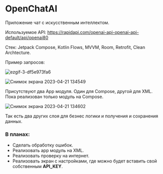 # OpenChatAI

Приложение чат с искусственным интеллектом.

Используемое API: https://rapidapi.com/openai-api-openai-api-default/api/openai80

Стек: Jetpack Compose, Kotlin Flows, MVVM, Room, Retrofit, Clean Archtecture.

Пример запросов:

![ezgif-3-df5e973fa6](https://user-images.githubusercontent.com/82813533/233619377-114a58f3-5ae9-463d-a2f7-ed44da834324.gif)

![Снимок экрана 2023-04-21 134549](https://user-images.githubusercontent.com/82813533/233617464-3101ce58-0db6-4886-b26a-8cce9e1868f2.jpg)

Присутствуют два App модуля. Один для Compose, другой для XML. Пока реализован только модуль на Compose.

![Снимок экрана 2023-04-21 134602](https://user-images.githubusercontent.com/82813533/233617627-3ec18395-be90-488d-beba-cd2c0fe4576c.jpg)

Так есть два других слоя для безнес логики и получения и сохранения данных.

### В планах:
- Сделать обработку ошибок.
- Реализовать app модуль на XML.
- Реализовать проверку на интернет.
- Реализовать экран с настройками, где можно будет вставить свой собственным **API_KEY**.
